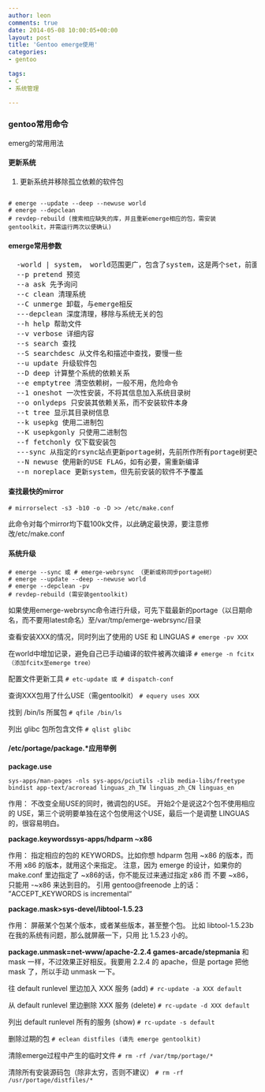 ```yaml
---
author: leon
comments: true
date: 2014-05-08 10:00:05+00:00
layout: post
title: 'Gentoo emerge使用' 
categories:
- gentoo

tags:
- C
- 系统管理

---
```



### gentoo常用命令

emerg的常用用法

#### 更新系统

1. 更新系统并移除孤立依赖的软件包
<code bash>
# emerge --update --deep --newuse world
# emerge --depclean
# revdep-rebuild (搜索相应缺失的库，并且重新emerge相应的包，需安装gentoolkit，并需运行两次以便确认)
</code>

#### emerge常用参数
<pre>
  -world | system， world范围更广，包含了system，这是两个set，前面不用加--或-
  --p pretend 预览
  --a ask 先予询问
  --c clean 清理系统
  --C unmerge 卸载，与emerge相反
  ---depclean 深度清理，移除与系统无关的包
  --h help 帮助文件
  --v verbose 详细内容
  --s search 查找
  --S searchdesc 从文件名和描述中查找，要慢一些
  --u update 升级软件包
  --D deep 计算整个系统的依赖关系
  --e emptytree 清空依赖树，一般不用，危险命令
  --1 oneshot 一次性安装，不将其信息加入系统目录树
  --o onlydeps 只安装其依赖关系，而不安装软件本身
  --t tree 显示其目录树信息
  --k usepkg 使用二进制包
  --K usepkgonly 只使用二进制包
  --f fetchonly 仅下载安装包
  ---sync 从指定的rsync站点更新portage树，先前所作所有portage树更改均失效
  --N newuse 使用新的USE FLAG，如有必要，需重新编译
  --n noreplace 更新system，但先前安装的软件不予覆盖
</pre>

#### 查找最快的mirror

```
# mirrorselect -s3 -b10 -o -D >> /etc/make.conf
```

此命令对每个mirror均下载100k文件，以此确定最快源，要注意修改/etc/make.conf

#### 系统升级

```
# emerge --sync 或 # emerge-webrsync （更新或称同步portage树）
# emerge --update --deep --newuse world
# emerge --depclean -pv
# revdep-rebuild (需安装gentoolkit)
```
如果使用emerge-webrsync命令进行升级，可先下载最新的portage（以日期命名，而不要用latest命名）至/var/tmp/emerge-webrsync/目录

查看安装XXX的情况，同时列出了使用的 USE 和 LINGUAS
`# emerge -pv XXX`

在world中增加记录，避免自己已手动编译的软件被再次编译
`# emerge -n fcitx （添加fcitx至emerge tree）`

配置文件更新工具
`# etc-update 或 # dispatch-conf`

查询XXX包用了什么USE（需gentoolkit）
`# equery uses XXX`

找到 /bin/ls 所属包
`# qfile /bin/ls`

列出 glibc 包所包含文件
`# qlist glibc`

#### /etc/portage/package.*应用举例 

**package.use**

```
sys-apps/man-pages -nls sys-apps/pciutils -zlib media-libs/freetype bindist app-text/acroread linguas_zh_TW linguas_zh_CN linguas_en
```

作用：
不改变全局USE的同时，微调包的USE。 开始2个是说这2个包不使用相应的 USE，第三个说明要单独在这个包使用这个USE，最后一个是调整 LINGUAS 的，很容易明白。

**package.keywordssys-apps/hdparm ~x86**

作用：
指定相应的包的 KEYWORDS。比如你想 hdparm 包用 ~x86 的版本，而不用 x86 的版本，就用这个来指定。 注意，因为 emerge 的设计，如果你的 make.conf 里边指定了 ~x86的话，你不能反过来通过指定 x86 而 不要 ~x86，只能用 -~x86 来达到目的。 引用 gentoo@freenode 上<kojiro>的话： ”ACCEPT_KEYWORDS is incremental“

**package.mask>sys-devel/libtool-1.5.23**

作用：
屏蔽某个包某个版本，或者某些版本，甚至整个包。
比如 libtool-1.5.23b 在我的系统有问题，那么就屏蔽一下，只用 比 1.5.23 小的。

**package.unmask=net-www/apache-2.2.4 games-arcade/stepmania**
和 mask 一样，不过效果正好相反。我要用 2.2.4 的 apache，但是 portage 把他 mask 了，所以手动 unmask 一下。

往 default runlevel 里边加入 XXX 服务 (add)
`# rc-update -a XXX default`

从 default runlevel 里边删除 XXX 服务 (delete)
`# rc-update -d XXX default`

列出 default runlevel 所有的服务 (show)
`# rc-update -s default`

删除过期的包
`# eclean distfiles (请先 emerge gentoolkit)`

清除emerge过程中产生的临时文件
`# rm -rf /var/tmp/portage/*`

清除所有安装源码包（除非太穷，否则不建议）
`# rm -rf /usr/portage/distfiles/*`
